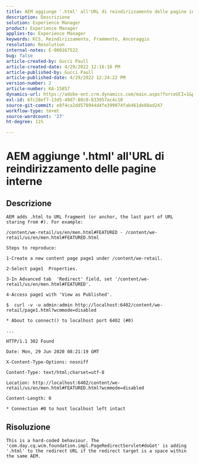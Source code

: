 ```yaml
---
title: AEM aggiunge '.html' all'URL di reindirizzamento delle pagine interne
description: Descrizione
solution: Experience Manager
product: Experience Manager
applies-to: Experience Manager
keywords: KCS, Reindirizzamento, Frammento, Ancoraggio
resolution: Resolution
internal-notes: E-000167522
bug: false
article-created-by: Gucci Paull
article-created-date: 4/29/2022 12:16:16 PM
article-published-by: Gucci Paull
article-published-date: 4/29/2022 12:24:22 PM
version-number: 2
article-number: KA-15857
dynamics-url: https://adobe-ent.crm.dynamics.com/main.aspx?forceUCI=1&pagetype=entityrecord&etn=knowledgearticle&id=177aa027-b6c7-ec11-a7b6-0022480a10ee
exl-id: 6fc28ef7-13d5-49d7-80c0-833957ac4c10
source-git-commit: e8f4ca2dd578944d4fe399074fab461de88ad247
workflow-type: tm+mt
source-wordcount: '27'
ht-degree: 11%

---
```


# AEM aggiunge &#39;.html&#39; all&#39;URL di reindirizzamento delle pagine interne

## Descrizione



```
AEM adds .html to URL fragment (or anchor, the last part of URL staring from #). For example:
```



```
/content/we-retail/us/en/men.html#FEATURED - /content/we-retail/us/en/men.html#FEATURED.html

Steps to reproduce:
```



```
1-Create a new content page page1 under /content/we-retail.
```



```
2-Select page1  Properties.
```



```
3-In Advanced tab  'Redirect' field, set '/content/we-retail/us/en/men.html#FEATURED'.
```



```
4-Access page1 with 'View as Published'.
```



```
$  curl -v -u admin:admin http://localhost:6402/content/we-retail/page1.html?wcmmode=disabled
```



```
* About to connect() to localhost port 6402 (#0)
```



```
...
```



```
HTTP/1.1 302 Found
```



```
Date: Mon, 29 Jun 2020 08:21:19 GMT
```



```
X-Content-Type-Options: nosniff
```



```
Content-Type: text/html;charset=utf-8
```



```
Location: http://localhost:6402/content/we-retail/us/en/men.html#FEATURED.html?wcmmode=disabled
```



```
Content-Length: 0
```



```
* Connection #0 to host localhost left intact
```



## Risoluzione



```
This is a hard-coded behaviour. The 'com.day.cq.wcm.foundation.impl.PageRedirectServlet#doGet' is adding '.html' to the redirect URL if the redirect target is a space within the same AEM.
```

